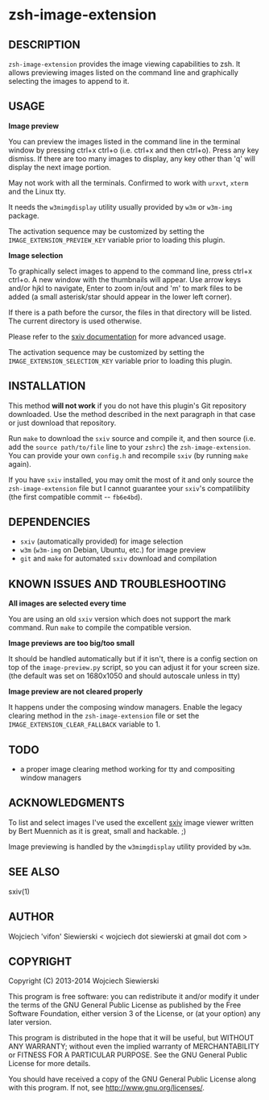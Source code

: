 zsh-image-extension
===================

DESCRIPTION
-----------

`zsh-image-extension` provides the image viewing capabilities to zsh. It allows
previewing images listed on the command line and graphically selecting the
images to append to it.

USAGE
-----

**Image preview**

You can preview the images listed in the command line in the terminal window by
pressing ctrl+x ctrl+o (i.e. ctrl+x and then ctrl+o). Press any key dismiss. If
there are too many images to display, any key other than 'q' will display the
next image portion.

May not work with all the terminals. Confirmed to work with `urxvt`, `xterm` and
the Linux tty.

It needs the `w3mimgdisplay` utility usually provided by `w3m` or `w3m-img`
package.

The activation sequence may be customized by setting the
`IMAGE_EXTENSION_PREVIEW_KEY` variable prior to loading this plugin.


**Image selection**

To graphically select images to append to the command line, press ctrl+x
ctrl+o. A new window with the thumbnails will appear. Use arrow keys and/or hjkl
to navigate, Enter to zoom in/out and 'm' to mark files to be added (a small
asterisk/star should appear in the lower left corner).

If there is a path before the cursor, the files in that directory will be
listed. The current directory is used otherwise.

Please refer to the [sxiv documentation](https://github.com/muennich/sxiv/blob/master/README.md) for
more advanced usage.

The activation sequence may be customized by setting the
`IMAGE_EXTENSION_SELECTION_KEY` variable prior to loading this plugin.

INSTALLATION
------------

This method **will not work** if you do not have this plugin's Git repository
downloaded. Use the method described in the next paragraph in that case or just
download that repository.

Run `make` to download the `sxiv` source and compile it, and then source
(i.e. add the `source path/to/file` line to your `zshrc`) the
`zsh-image-extension`. You can provide your own `config.h` and recompile `sxiv`
(by running `make` again).

If you have `sxiv` installed, you may omit the most of it and only source the
`zsh-image-extension` file but I cannot guarantee your `sxiv`'s compatilibity (the
first compatible commit -- `fb6e4bd`).

DEPENDENCIES
------------

* `sxiv` (automatically provided) for image selection
* `w3m` (`w3m-img` on Debian, Ubuntu, etc.) for image preview
* `git` and `make` for automated `sxiv` download and compilation

KNOWN ISSUES AND TROUBLESHOOTING
--------------------------------

**All images are selected every time**

You are using an old `sxiv` version which does not support the mark command. Run
`make` to compile the compatible version.

**Image previews are too big/too small**

It should be handled automatically but if it isn't, there is a config section on
top of the `image-preview.py` script, so you can adjust it for your screen
size. (the default was set on 1680x1050 and should autoscale unless in tty)

**Image preview are not cleared properly**

It happens under the composing window managers. Enable the legacy
clearing method in the `zsh-image-extension` file or set the
`IMAGE_EXTENSION_CLEAR_FALLBACK` variable to 1.

TODO
----

- a proper image clearing method working for tty and compositing window managers

ACKNOWLEDGMENTS
---------------

To list and select images I've used the excellent
[sxiv](https://github.com/muennich/sxiv) image viewer written by Bert Muennich
as it is great, small and hackable. ;)

Image previewing is handled by the `w3mimgdisplay` utility provided by `w3m`.

SEE ALSO
--------

sxiv(1)

AUTHOR
------

Wojciech 'vifon' Siewierski < wojciech dot siewierski at gmail dot com >

COPYRIGHT
---------

Copyright (C) 2013-2014  Wojciech Siewierski

This program is free software: you can redistribute it and/or modify
it under the terms of the GNU General Public License as published by
the Free Software Foundation, either version 3 of the License, or
(at your option) any later version.

This program is distributed in the hope that it will be useful,
but WITHOUT ANY WARRANTY; without even the implied warranty of
MERCHANTABILITY or FITNESS FOR A PARTICULAR PURPOSE.  See the
GNU General Public License for more details.

You should have received a copy of the GNU General Public License
along with this program.  If not, see <http://www.gnu.org/licenses/>.
